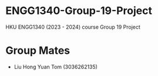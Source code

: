 # ENGG1340-Group-19-Project
HKU ENGG1340 (2023 - 2024) course Group 19 Project

# Group Mates
- Liu Hong Yuan Tom (3036262135)
